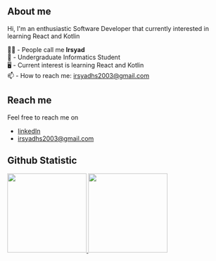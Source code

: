 <!-- **irsyadhsn/irsyadhsn** is a ✨ _special_ ✨ repository because its `README.md` (this file) appears on your GitHub profile. -->

## About me 
Hi, I'm an enthusiastic Software Developer that currently interested in learning React and Kotlin <br>

🙋‍♂️ - People call me **Irsyad** <br>
🔭 - Undergraduate Informatics Student <br>
🖥️ - Current interest is learning React and Kotlin <br>
📫 - How to reach me: irsyadhs2003@gmail.com <br>

## Reach me
Feel free to reach me on
- <a href="https://www.linkedin.com/in/muhammad-irsyad-hasanuddin-9749a9214/">linkedIn</a>
- irsyadhs2003@gmail.com

## Github Statistic
<p align="left">
<a href="https://github.com/irsyadhsn">
  <img height="180em" src="https://github-readme-stats-eight-theta.vercel.app/api?username=gilangadhan&show_icons=true&theme=algolia&include_all_commits=true&count_private=true"/>
  <img height="180em" src="https://github-readme-stats-eight-theta.vercel.app/api/top-langs/?username=gilangadhan&layout=compact&langs_count=8&theme=algolia"/>
</a>
</p>
